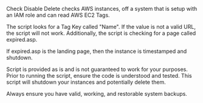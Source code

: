 Check Disable Delete checks AWS instances, off a system that is setup with an IAM role and can read AWS EC2 Tags.

The script looks for a Tag Key called "Name". If the value is not a valid URL, the script will not work. Additionally, 
the script is checking for a page called expired.asp.

If expired.asp is the landing page, then the instance is timestamped and shutdown.

Script is provided as is and is not guaranteed to work for your purposes. Prior to running the script,
ensure the code is understood and tested. This script will shutdown your instances and potentially delete them.

Always ensure you have valid, working, and restorable system backups.